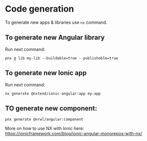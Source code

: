 # Code generation
To generate new apps & libraries use `nx` command.

## To generate new Angular library
Run next command:
```shell
pnx g lib my-lib --buildable=true --publishable=true
```


## To generate new Ionic app
Run next command:
```shell
nx generate @nxtend/ionic-angular:app my-app
```

## TO generate new component:
```shell
pnx generate @nrwl/angular:component
```

More on how to use NX with Ionic here: https://ionicframework.com/blog/ionic-angular-monorepos-with-nx/
